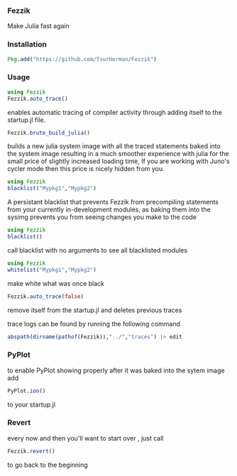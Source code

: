 ### Fezzik
Make Julia fast again

### Installation
```julia
Pkg.add("https://github.com/TsurHerman/Fezzik")
```

### Usage

```julia
using Fezzik
Fezzik.auto_trace()
```
enables automatic tracing of compiler activity through adding itself
to the startup.jl file.

```julia
Fezzik.brute_build_julia()
```
builds a new julia system image with all the traced statements baked into the system image resulting in a much smoother experience with julia for the small price of slightly increased loading time, If you are working with Juno's cycler mode then this price is nicely hidden from you.  

```julia
using Fezzik
blacklist("Mypkg1","Mypkg2")
```
A persistant blacklist that prevents Fezzik from precompiling statements from your currently in-development modules, as baking them into the sysimg prevents you from seeing changes you make to the code

```julia
using Fezzik
blacklist()
```
call blacklist with no arguments to see all blacklisted modules
```julia
using Fezzik
whitelist("Mypkg1","Mypkg2")
```
make white what was once black

```julia
Fezzik.auto_trace(false)
```
remove itself from the startup.jl and deletes previous traces

trace logs can be found by running the following command
```julia
abspath(dirname(pathof(Fezzik)),"../","traces") |> edit
```

### PyPlot
to enable PyPlot showing properly after it was baked into the sytem image
add
```julia
PyPlot.ion()
```
to your startup.jl

### Revert

every now and then you'll want to start over , just call
```julia
Fezzik.revert()
```
to go back to the beginning
